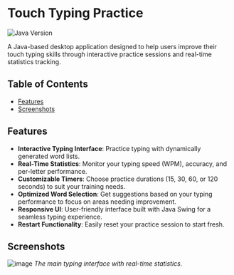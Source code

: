 # Touch Typing Practice

![Java Version](https://img.shields.io/badge/java-8%2B-blue)

A Java-based desktop application designed to help users improve their touch typing skills through interactive practice sessions and real-time statistics tracking.

## Table of Contents

- [Features](#features)
- [Screenshots](#screenshots)

## Features

- **Interactive Typing Interface**: Practice typing with dynamically generated word lists.
- **Real-Time Statistics**: Monitor your typing speed (WPM), accuracy, and per-letter performance.
- **Customizable Timers**: Choose practice durations (15, 30, 60, or 120 seconds) to suit your training needs.
- **Optimized Word Selection**: Get suggestions based on your typing performance to focus on areas needing improvement.
- **Responsive UI**: User-friendly interface built with Java Swing for a seamless typing experience.
- **Restart Functionality**: Easily reset your practice session to start fresh.

## Screenshots

![image](https://github.com/user-attachments/assets/2bd0697c-5acd-490c-a335-1c12fda05960)
*The main typing interface with real-time statistics.*


